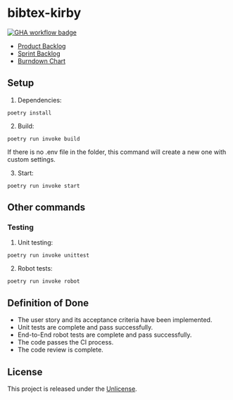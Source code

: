 # bibtex-kirby
[![GHA workflow badge](https://github.com/Uxusino/bibtex-kirby/workflows/CI/badge.svg)](https://github.com/Uxusino/bibtex-kirby/actions)

* [Product Backlog](https://docs.google.com/spreadsheets/d/1cU50iwuRWAjs2o86rISFNLVATdS2hZPp1eciziTLBD8/edit?gid=0#gid=0)
* [Sprint Backlog](https://github.com/users/Uxusino/projects/3/views/1)
* [Burndown Chart](https://docs.google.com/spreadsheets/d/1cU50iwuRWAjs2o86rISFNLVATdS2hZPp1eciziTLBD8/edit?gid=334129755#gid=334129755)

## Setup

1. Dependencies:

```
poetry install
```

2. Build:

```
poetry run invoke build
```

If there is no .env file in the folder, this command will create a new one with custom settings.

3. Start:

```
poetry run invoke start
```

## Other commands

### Testing

1. Unit testing:

```
poetry run invoke unittest
```

2. Robot tests:

```
poetry run invoke robot
```

## Definition of Done
- The user story and its acceptance criteria have been implemented.
- Unit tests are complete and pass successfully.
- End-to-End robot tests are complete and pass successfully.
- The code passes the CI process.
- The code review is complete.

## License

This project is released under the [Unlicense](LICENSE).

